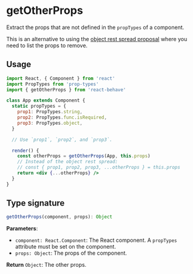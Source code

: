 <!--
  THIS FILE WAS GENERATED!
  Don't make any changes in it, update src/core/getOtherProps.js instead.
  If you still need to make changes in this file, remove this header so it won't be overridden.
-->

# getOtherProps

[pors]: https://github.com/tc39/proposal-object-rest-spread

Extract the props that are not defined in the `propTypes` of a component.

This is an alternative to using the [object rest spread proposal][pors] where you need to list the props to remove.

## Usage

```jsx
import React, { Component } from 'react'
import PropTypes from 'prop-types'
import { getOtherProps } from 'react-behave'

class App extends Component {
  static propTypes = {
    prop1: PropTypes.string,
    prop2: PropTypes.func.isRequired,
    prop3: PropTypes.object,
  }

  // Use `prop1`, `prop2`, and `prop3`.

  render() {
    const otherProps = getOtherProps(App, this.props)
    // Instead of the object rest spread:
    // const { prop1, prop2, prop3, ...otherProps } = this.props
    return <div {...otherProps} />
  }
}
```

## Type signature

```js
getOtherProps(component, props): Object
```

**Parameters**:

- `component: React.Component`: The React component. A `propTypes` attribute must be set on the component.
- `props: Object`: The props of the component.

**Return** `Object`: The other props.
